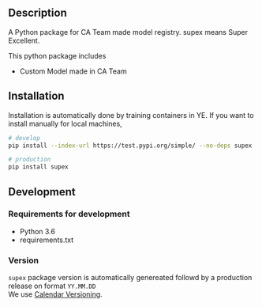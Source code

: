 ## Description

A Python package for CA Team made model registry.
supex means Super Excellent.

This python package includes
- Custom Model made in CA Team

## Installation

Installation is automatically done by training containers in YE. If you want to install manually for local machines,

```bash
# develop
pip install --index-url https://test.pypi.org/simple/ --no-deps supex

# production
pip install supex
```

## Development

### Requirements for development
- Python 3.6
- requirements.txt

### Version
`supex` package version is automatically genereated followd by a production release on format `YY.MM.DD`  
We use [Calendar Versioning](https://calver.org). 
